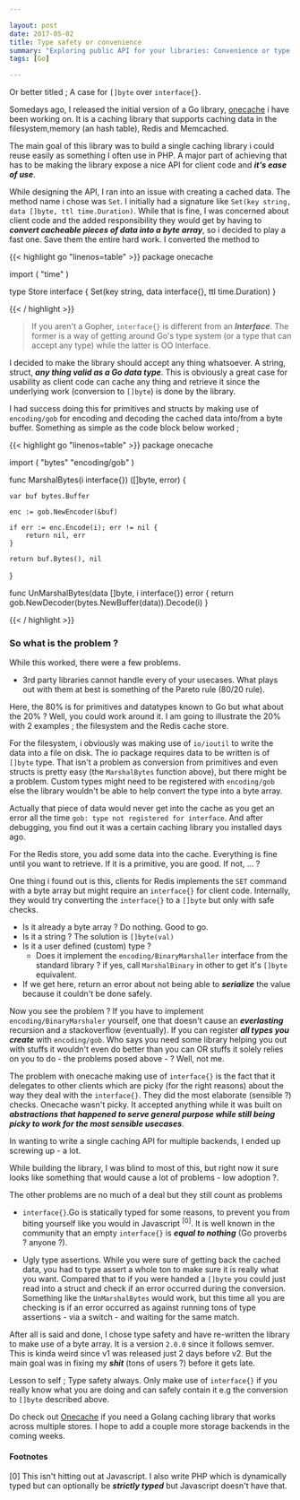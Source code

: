 ```yaml
---

layout: post
date: 2017-05-02
title: Type safety or convenience
summary: "Exploring public API for your libraries: Convenience or type safety?"
tags: [Go]

---
```


Or better titled ; A case for `[]byte` over `interface{}`.

Somedays ago, I released the initial version of a Go library, [onecache](https://github.com/adelowo/onecache) i have been working on.
It is a caching library that supports caching data in the filesystem,memory (an hash table), Redis and Memcached.

The main goal of this library was to build a single caching library i could reuse easily as something I often use in PHP.
A major part of achieving that has to be making the library expose a nice API for client code and ___it's ease of use___.

While designing the API, I ran into an issue with creating a cached data.
The method name i chose was `Set`. I initially had a signature like `Set(key string, data []byte, ttl time.Duration)`.
While that is fine, I was concerned about client code and the added responsibility they would get by having to ___convert cacheable pieces of data into a byte array___, so i decided to play a fast one.
Save them the entire hard work. I converted the method to

{{< highlight go "linenos=table"  >}}
package onecache

import (
	"time"
)

type Store interface {
	Set(key string, data interface{}, ttl time.Duration)
}

{{< / highlight >}}

> If you aren't a Gopher, `interface{}` is different from an ___Interface___. The former
> is a way of getting around Go's type system (or a type that can accept any type) while the latter is OO Interface.


I decided to make the library should accept any thing whatsoever.
A string, struct, ___any thing valid as a Go data type___.
This is obviously a great case for usability as client code can cache any thing and retrieve it since the underlying work (conversion to `[]byte`) is done by the library.

I had success doing this for primitives and structs by making use of `encoding/gob` for encoding and decoding the cached data into/from a byte buffer.
Something as simple as the code block below worked ;

{{< highlight go "linenos=table"  >}}
package onecache

import (
	"bytes"
	"encoding/gob"
)

func MarshalBytes(i interface{}) ([]byte, error) {

	var buf bytes.Buffer

	enc := gob.NewEncoder(&buf)

	if err := enc.Encode(i); err != nil {
		return nil, err
	}

	return buf.Bytes(), nil
}

func UnMarshalBytes(data []byte, i interface{}) error {
	return gob.NewDecoder(bytes.NewBuffer(data)).Decode(i)
}

{{< / highlight >}}

### So what is the problem ?

While this worked, there were a few problems.

- 3rd party libraries cannot handle every of your usecases. What plays out with them at best is something of the Pareto rule (80/20 rule).

Here, the 80% is for primitives and datatypes known to Go but what about the 20% ? Well, you could work around it. I am going to illustrate the 20% with 2 examples ;
the filesystem and the Redis cache store.

For the filesystem, i obviously was making use of `io/ioutil` to write the data into a file on disk.
The io package requires data to be written is of `[]byte` type.
That isn't a problem as conversion from primitives and even structs is pretty easy (the `MarshalBytes` function above), but there might be a problem.
Custom types might need to be registered with `encoding/gob` else the library wouldn't be able to help convert the type into a byte array.

Actually that piece of data would never get into the cache as you get an error all the time `gob: type not registered for interface`.
And after debugging, you find out it was a certain caching library you installed days ago.

For the Redis store, you add some data into the cache. Everything is fine until you want to retrieve. If it is a primitive, you are good. If not, ... ?

One thing i found out is this, clients for Redis implements the `SET` command with a byte array but might require an `interface{}` for client code.
Internally, they would try converting the `interface{}` to a `[]byte` but only with safe checks.

  - Is it already a byte array ? Do nothing. Good to go.
  - Is it a string ? The solution is `[]byte(val)`
  - Is it a user defined (custom) type ?
    - Does it implement the `encoding/BinaryMarshaller` interface from the standard library ? if yes, call `MarshalBinary` in other to get it's `[]byte` equivalent.
  - If we get here, return an error about not being able to ___serialize___ the value because it couldn't be done safely.

Now you see the problem ? If you have to implement `encoding/BinaryMarshaler` yourself, one that doesn't cause an ___everlasting___ recursion and a stackoverflow (eventually).
If you can register ___all types you create___ with `encoding/gob`.
Who says you need some library helping you out with stuffs it wouldn't even do better than you can OR stuffs it solely relies on you to do - the problems posed above - ? Well, not me.

The problem with onecache making use of `interface{}` is the fact that it delegates to other clients which are picky (for the right reasons) about the way they deal with the `interface{}`.
They did the most elaborate (sensible ?) checks. Onecache wasn't picky.
It accepted anything while it was built on ___abstractions that happened to serve general purpose while still being picky to work for the most sensible usecases___.

In wanting to write a single caching API for multiple backends, I ended up screwing up - a lot.

While building the library, I was blind to most of this, but right now it sure looks like something that would cause a lot of problems - low adoption ?.

The other problems are no much of a deal but they still count as problems

- `interface{}`.Go is statically typed for some reasons, to prevent you from biting yourself like you would in Javascript <sup>[0]</sup>.
It is well known in the community that an empty `interface{}` is ___equal to nothing___ (Go proverbs ? anyone ?).

- Ugly type assertions. While you were sure of getting back the cached data, you had to type assert a whole ton to make sure it is really what you want.
Compared that to if you were handed a `[]byte` you could just read into a struct and check if an error occurred during the conversion.
Something like the `UnMarshalBytes` would work, but this time all you are checking is if an error occurred as against running tons of type assertions - via a switch - and waiting for the same match.

After all is said and done, I chose type safety and have re-written the library to make use of a byte array.
It is a version `2.0.0` since it follows semver. This is kinda weird since v1 was released just 2 days before v2.
But the main goal was in fixing my ___shit___ (tons of users ?) before it gets late.

Lesson to self ; Type safety always. Only make use of `interface{}` if you really know what you are doing and can safely contain it e.g the conversion to `[]byte` described above.

Do check out [Onecache](https://github.com/adelowo/onecache) if you need a Golang caching library that works across multiple stores. I hope to add a couple more storage backends in the coming weeks.

#### Footnotes

[0] This isn't hitting out at Javascript. I also write PHP which is dynamically typed but can optionally be ___strictly typed___ but Javascript doesn't have that.

